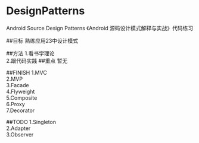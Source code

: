 # DesignPatterns
Android Source Design Patterns 
《Android 源码设计模式解释与实战》代码练习

##目标
熟练应用23中设计模式

##方法
1.看书学理论  
2.跟代码实践
##重点
暂无

##FINISH
1.MVC  
2.MVP  
3.Facade  
4.Flyweight  
5.Composite  
6.Proxy  
7.Decorator  

##TODO
1.Singleton    
2.Adapter  
3.Observer  
